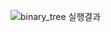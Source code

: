 ![binary_tree 실행결과](https://github.com/leejunhyun989898/BinaryTree/assets/127359781/66178848-b8e6-4d9f-ac3a-99e8f9062f9d)
